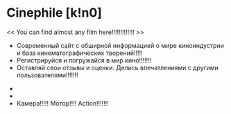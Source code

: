# Сinephile [k!n0]
<< You can find almost any film here!!!!!!!!!!!!! >>

- Современный сайт с обширной информацией о мире киноиндустрии и база кинематографических творений!!!!!
- Регистрируйся и погружайся в мир кино!!!!!!!
- Оставляй свои отзывы и оценки. Делись впечатлениями с другими пользователями!!!!!!!
*
*
* Камера!!!!! Мотор!!!! Action!!!!!!!
